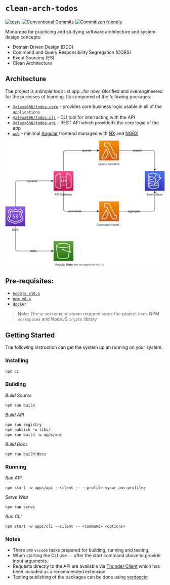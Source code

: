 # `clean-arch-todos`

[![tests](https://github.com/alexx666/clean-arch-todos/actions/workflows/tests.yml/badge.svg)](https://github.com/alexx666/clean-arch-todos/actions/workflows/tests.yml)
[![Conventional Commits](https://img.shields.io/badge/Conventional%20Commits-1.0.0-%23FE5196?logo=conventionalcommits&logoColor=white)](https://conventionalcommits.org)
[![Commitizen friendly](https://img.shields.io/badge/commitizen-friendly-brightgreen.svg)](http://commitizen.github.io/cz-cli/)

Monorepo for practicing and studying software architecture and system design concepts:

- Domain Driven Design (DDD)
- Command and Query Responsibility Segregation (CQRS)
- Event Sourcing (ES)
- Clean Architecture

## Architecture

The project is a simple todo list app...for now! Glorified and overengineered for the purposes of learning. Its componed of the following packages:

- [`@alexx666/todos-core`](../packages/core/README.md) - provides core business logic usable in all of the `applications`
- [`@alexx666/todos-cli`](../packages/cli/README.md) - CLI tool for interracting with the API
- [`@alexx666/todos-api`](../packages/api/README.md) - REST API which provideds the core logic of the app
- [`web`](../packages/web/) - minimal [Angular](https://angular.io/) frontend managed with [NX](https://nx.dev/) and [NGRX](https://ngrx.io/)

![architecture](./images/architecture.drawio.svg)

## Pre-requisites:

- [`nodejs v16.x`](https://nodejs.org/es/download/)
- [`npm v8.x`](https://docs.npmjs.com/downloading-and-installing-node-js-and-npm)
- [`docker`](https://docs.docker.com/engine/install/)

> Note: These versions or above required since the project uses NPM `workspaces` and NodeJS `crypto` library

## Getting Started

The following instruction can get the system up an running on your system.

### Installing

```
npm ci
```

### Building

_Build Source_

```
npm run build
```

_Build API_

```
npm run registry
npm publish -w libs/
npm run build -w apps/api
```

_Build Docs_

```
npm run build:docs
```

### Running

_Run API_

```
npm start -w apps/api --silent -- --profile <your-aws-profile>
```

_Serve Web_

```
npm run serve
```

_Run CLI_

```
npm start -w apps/cli --silent -- <command> <options>
```

### Notes

- There are `vscode` tasks prepared for building, running and testing.
- When starting the CLI use `--` after the start command above to provide input arguments.
- Requests directly to the API are available via [Thunder Client](https://www.thunderclient.com/) which has been included as a recommended extension
- Testing publishing of the packages can be done using [verdaccio](https://verdaccio.org/)
